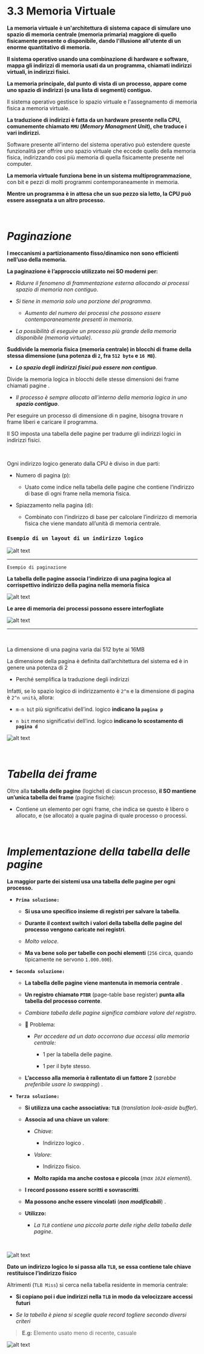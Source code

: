 # 3.3 Memoria Virtuale

**La memoria virtuale è un'architettura di sistema capace di simulare uno spazio di memoria centrale (memoria primaria) maggiore di quello fisicamente presente o disponibile, dando l'illusione all'utente di un enorme quantitativo di memoria.**

**Il sistema operativo usando una combinazione di hardware e software, mappa gli indirizzi di memoria usati da un programma, chiamati indirizzi virtuali, in indirizzi fisici.** 

**La memoria principale, dal punto di vista di un processo, appare come uno spazio di indirizzi (o una lista di segmenti) contiguo.**

Il sistema operativo gestisce lo spazio virtuale e l'assegnamento di memoria fisica a memoria virtuale. 

**La traduzione di indirizzi è fatta da un hardware presente nella CPU, comunemente chiamato `MMU` (*Memory Managment Unit*), che traduce i vari indirizzi.**

Software presente all'interno del sistema operativo può estendere queste funzionalità per offrire uno spazio virtuale che eccede quello della memoria fisica, indirizzando così più memoria di quella fisicamente presente nel computer.

**La memoria virtuale funziona bene in un sistema multiprogrammazione**, con bit e pezzi di molti programmi contemporaneamente in memoria. 

**Mentre un programma è in attesa che un suo pezzo sia letto, la CPU può essere assegnata a un altro processo.**

&nbsp;
&nbsp;
&nbsp;

*Paginazione*
====

**I meccanismi a partizionamento fisso/dinamico non sono efficienti nell’uso della memoria.**

**La paginazione è l’approccio utilizzato nei SO moderni per:** 

-   *Ridurre il fenomeno di frammentazione esterna allocando ai processi spazio di memoria non contiguo*.

-   *Si tiene in memoria solo una porzione del programma*.

    -   *Aumento del numero dei processi che possono essere contemporaneamente presenti in memoria*.

-   *La possibilità di eseguire un processo più grande della memoria disponibile (memoria virtuale)*.

**Suddivide la memoria fisica (memoria centrale) in blocchi di frame della stessa dimensione (una potenza di `2`, fra `512 byte` e `16 MB`)**.

-   ***Lo spazio degli indirizzi fisici può essere non contiguo***.

Divide la memoria logica in blocchi delle stesse dimensioni dei frame chiamati pagine .

-  *Il processo è sempre allocato all’interno della memoria logica in uno **spazio contiguo***.

Per eseguire un processo di dimensione di n pagine, bisogna trovare n frame liberi e caricare il programma.

Il SO imposta una tabella delle pagine per tradurre gli indirizzi logici in indirizzi fisici.

&nbsp;
&nbsp;
&nbsp;

Ogni indirizzo logico generato dalla CPU è diviso in due parti: 

-   Numero di pagina (p):

    -   Usato come indice nella tabella delle pagine che contiene l’indirizzo di base di ogni frame nella memoria fisica.

-   Spiazzamento nella pagina (d):

    -   Combinato con l’indirizzo di base per calcolare l’indirizzo di memoria fisica che viene mandato all’unità di memoria centrale.


### **`Esempio di un layout di un indirizzo logico`**

![alt text](https://i.imgur.com/E7P5Z6v.png)
****


    Esempio di paginazione

**La tabella delle pagine associa l’indirizzo di una pagina logica al corrispettivo indirizzo della pagina nella memoria fisica**

![alt text](https://i.imgur.com/3dAFdaY.png)

**Le aree di memoria dei processi possono essere interfogliate**

![alt text](https://i.imgur.com/8znaQhb.png)

****

&nbsp;
&nbsp;
&nbsp;

La dimensione di una pagina varia dai 512 byte ai 16MB

La dimensione della pagina è definita dall’architettura del sistema ed è in genere una potenza di 2

-   Perché semplifica la traduzione degli indirizzi

Infatti, se lo spazio logico di indirizzamento è `2^m` e la dimensione di pagina è `2^n unità`, allora: 

-   `m-n bi`t più significativi dell’ind. logico **indicano la `pagina p`**

-   `n bit` meno significativi dell’ind. logico **indicano lo scostamento di `pagina d`**

![alt text](https://i.imgur.com/H2YEjwS.png)

&nbsp;
&nbsp;
&nbsp;

*Tabella dei frame*
====

Oltre alla **tabella delle pagine** (logiche) di ciascun processo, **il SO mantiene un’unica tabella dei frame** (pagine fisiche): 

-   Contiene un elemento per ogni frame, che indica se questo è libero o allocato, e (se allocato) a quale pagina di quale processo o processi.

&nbsp;
&nbsp;
&nbsp;

*Implementazione della tabella delle pagine*
====

**La maggior parte dei sistemi usa una tabella delle pagine per ogni processo.**

-   **`Prima soluzione:`**

    -   **Si usa uno specifico insieme di registri per salvare la tabella**.

    -   **Durante il context switch i valori della tabella delle pagine del processo vengono caricate nei registri**.

    -   *Molto veloce*.

    -   **Ma va bene solo per tabelle con pochi elementi** (`256` circa, quando tipicamente ne servono `1.000.000`).

-   **`Seconda soluzione:`**

    -   **La tabella delle pagine viene mantenuta in memoria centrale** .

    -   **Un registro chiamato `PTBR`** (page-table base register) **punta alla tabella del processo corrente**.

    -   *Cambiare tabella delle pagine significa cambiare valore del registro*.

    -   🔴 Problema: 
    
        -   *Per accedere ad un dato occorrono due accessi alla memoria centrale:*

            -   1 per la tabella delle pagine.

            -   1 per il byte stesso.

    -   **L’accesso alla memoria è rallentato di un fattore 2** (*sarebbe preferibile usare lo swapping*) .

-   **`Terza soluzione:`**

    -   **Si utilizza una cache associativa: `TLB`** (*translation look-aside buffer*).

    -   **Associa ad una chiave un valore**:

        -   *Chiave*: 
        
            -   Indirizzo logico .
            
        -   *Valore*: 

            -   Indirizzo fisico.

        -   **Molto rapida ma anche costosa e piccola** (*max `1024` elementi*).

    -  **I record possono essere scritti e sovrascritti**.

    -  **Ma possono anche essere vincolati** (***non modificabili***) .

    -   **Utilizzo:**

        -   *La `TLB` contiene una piccola parte delle righe della tabella delle pagine*.

&nbsp;
&nbsp;
&nbsp;


![alt text](https://i.imgur.com/bkSN7BT.png)

**Dato un indirizzo logico lo si passa alla `TLB`, se essa contiene tale chiave restituisce l’indirizzo fisico**

Altrimenti (`TLB Miss`) si cerca nella tabella residente in memoria centrale:

-   **Si copiano poi i due indirizzi nella `TLB` in modo da velocizzare accessi futuri**

-   *Se la tabella è piena si sceglie quale record togliere secondo diversi criteri* 
>**E.g:** Elemento usato meno di recente, casuale

![alt text](https://i.imgur.com/LC31WbJ.png)




